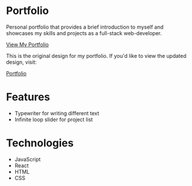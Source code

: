 # Portfolio

Personal portfolio that provides a brief introduction to myself and showcases my skills and projects as a full-stack web-developer.

[View My Portfolio](https://redraptor10.github.io/portfolio-original/)

This is the original design for my portfolio. If you'd like to view the updated design, visit:

[Portfolio](https://github.com/RedRaptor10/portfolio/)

# Features

- Typewriter for writing different text
- Infinite loop slider for project list

# Technologies

- JavaScript
- React
- HTML
- CSS